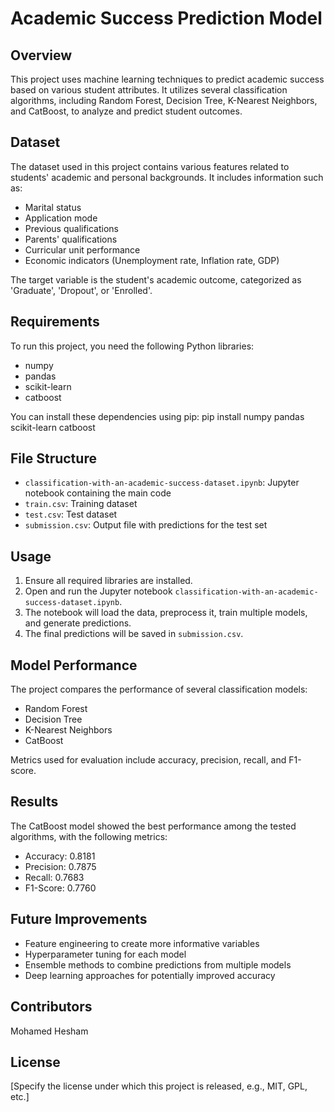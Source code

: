 # Academic Success Prediction Model

## Overview
This project uses machine learning techniques to predict academic success based on various student attributes. It utilizes several classification algorithms, including Random Forest, Decision Tree, K-Nearest Neighbors, and CatBoost, to analyze and predict student outcomes.

## Dataset
The dataset used in this project contains various features related to students' academic and personal backgrounds. It includes information such as:
- Marital status
- Application mode
- Previous qualifications
- Parents' qualifications
- Curricular unit performance
- Economic indicators (Unemployment rate, Inflation rate, GDP)

The target variable is the student's academic outcome, categorized as 'Graduate', 'Dropout', or 'Enrolled'.

## Requirements
To run this project, you need the following Python libraries:
- numpy
- pandas
- scikit-learn
- catboost

You can install these dependencies using pip:
pip install numpy pandas scikit-learn catboost

## File Structure
- `classification-with-an-academic-success-dataset.ipynb`: Jupyter notebook containing the main code
- `train.csv`: Training dataset
- `test.csv`: Test dataset
- `submission.csv`: Output file with predictions for the test set

## Usage
1. Ensure all required libraries are installed.
2. Open and run the Jupyter notebook `classification-with-an-academic-success-dataset.ipynb`.
3. The notebook will load the data, preprocess it, train multiple models, and generate predictions.
4. The final predictions will be saved in `submission.csv`.

## Model Performance
The project compares the performance of several classification models:
- Random Forest
- Decision Tree
- K-Nearest Neighbors
- CatBoost

Metrics used for evaluation include accuracy, precision, recall, and F1-score.

## Results
The CatBoost model showed the best performance among the tested algorithms, with the following metrics:
- Accuracy: 0.8181
- Precision: 0.7875
- Recall: 0.7683
- F1-Score: 0.7760

## Future Improvements
- Feature engineering to create more informative variables
- Hyperparameter tuning for each model
- Ensemble methods to combine predictions from multiple models
- Deep learning approaches for potentially improved accuracy

## Contributors
Mohamed Hesham
## License
[Specify the license under which this project is released, e.g., MIT, GPL, etc.]
